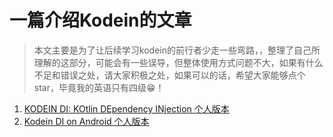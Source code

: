 # 一篇介绍Kodein的文章
> 本文主要是为了让后续学习kodein的前行者少走一些弯路，，整理了自己所理解的这部分，可能会有一些误导，但整体使用方式问题不大，如果有什么不足和错误之处，请大家积极之处，如果可以的话，希望大家能够点个star，毕竟我的英语只有四级😁！


1. [KODEIN DI: KOtlin DEpendency INjection 个人版本]("https://github.com/kaycool/kodein_demo/blob/master/KODEIN%20DI:%20KOtlin%20DEpendency%20INjection.md")
2. [Kodein DI on Android 个人版本](https://github.com/kaycool/kodein_demo/blob/master/Kodein%20DI%20on%20Android.md)
